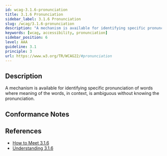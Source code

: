 ```yaml
---
id: wcag-3.1.6-pronunciation
title: 3.1.6 Pronunciation
sidebar_label: 3.1.6 Pronunciation
slug: /wcag/3.1.6-pronunciation
description: "A mechanism is available for identifying specific pronunciation of words where meaning of the words, in context, is ambiguous without knowing the pronunciation."
keywords: [wcag, accessibility, pronunciation]
sidebar_position: 6
level: AAA
guideline: 3.1
principle: 3
url: https://www.w3.org/TR/WCAG22/#pronunciation
---
```


## Description

A mechanism is available for identifying specific pronunciation of words where meaning of the words, in context, is ambiguous without knowing the pronunciation.

## Conformance Notes

<!-- Add your conformance notes and evaluation here -->

## References

- [How to Meet 3.1.6](https://www.w3.org/WAI/WCAG22/quickref/#pronunciation)
- [Understanding 3.1.6](https://www.w3.org/WAI/WCAG22/Understanding/pronunciation.html)



